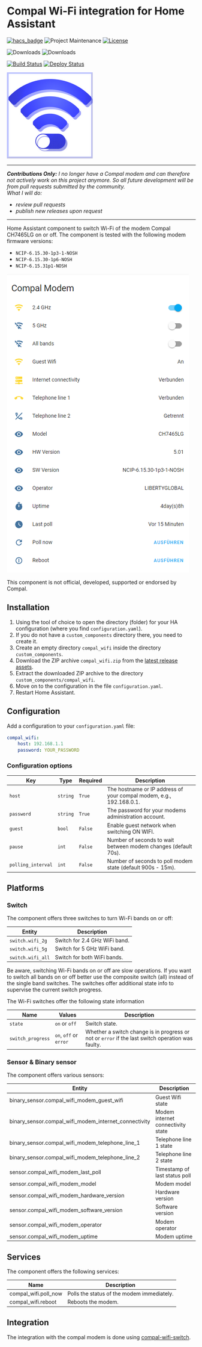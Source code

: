 # Compal Wi-Fi integration for Home Assistant
[![hacs_badge][hacs-shield]][hacs]
![Project Maintenance][maintenance-shield]
[![License][license-shield]][license]

![Downloads][downloads-shield]
![Downloads][downloads-latest-shield]


[![Build Status][build-status-shield]][build-status]
[![Deploy Status][deploy-status-shield]][deploy-status]

![Icon](images/icon-readme.png)

---
**_Contributions Only:_**
_I no longer have a Compal modem and can therefore not actively work on this project anymore.
So all future development will be from pull requests submitted by the community.  
What I will do:_
* _review pull requests_
* _publish new releases upon request_
---

Home Assistant component to switch Wi-Fi of the modem Compal CH7465LG on or off.
The component is tested with the following modem firmware versions:
* ```NCIP-6.15.30-1p3-1-NOSH```
* ```NCIP-6.15.30-1p6-NOSH```
*  ```NCIP-6.15.31p1-NOSH```

![WiFi switches!](images/compal-wifi.png)

This component is not official, developed, supported or endorsed by Compal.

## Installation

1. Using the tool of choice to open the directory (folder) for your HA configuration (where you find `configuration.yaml`).
2. If you do not have a `custom_components` directory there, you need to create it.
3. Create an empty directory `compal_wifi` inside the directory `custom_components`.
4. Download the ZIP archive `compal_wifi.zip` from the [latest release assets][latest-release].   
5. Extract the downloaded ZIP archive to the directory `custom_components/compal_wifi`.
6. Move on to the configuration in the file `configuration.yaml`.
7. Restart Home Assistant.

## Configuration 
 
Add a configuration to your `configuration.yaml` file:
``` yaml
compal_wifi:
    host: 192.168.1.1
    password: YOUR_PASSWORD
```

### Configuration options

| Key                | Type     | Required | Description                                                         |
|--------------------|----------|----------|---------------------------------------------------------------------|
| `host`             | `string` | `True`   | The hostname or IP address of your compal modem, e.g., 192.168.0.1. |
| `password`         | `string` | `True`   | The password for your modems administration account.                |
| `guest`            | `bool`   | `False`  | Enable guest network when switching ON WIFI.                        |
| `pause`            | `int`    | `False`  | Number of seconds to wait between modem changes (default 70s).      |
| `polling_interval` | `int`    | `False`  | Number of seconds to poll modem state (default 900s - 15m).         |

## Platforms

### Switch
The component offers three switches to turn Wi-Fi bands on or off:

| Entity            | Description                   |
|-------------------|-------------------------------|
| `switch.wifi_2g`  | Switch for 2.4 GHz WiFi band. |
| `switch.wifi_5g`  | Switch for 5 GHz WiFi band.   |
| `switch.wifi_all` | Switch for both WiFi bands.   |

Be aware, switching Wi-Fi bands on or off are slow operations. If you want to switch all bands on or off better use the
composite switch (all) instead of the single band switches. 
The switches offer additional state info to supervise the current switch progress.

The Wi-Fi switches offer the following state information

| Name              | Values                 | Description                                                                                       |
|-------------------|------------------------|---------------------------------------------------------------------------------------------------|
| `state`           | `on` or `off`          | Switch state.                                                                                     |
| `switch_progress` | `on`, `off` or `error` | Whether a switch change is in progress or not or `error` if the last switch operation was faulty. |

### Sensor & Binary sensor 
The component offers various sensors:

| Entity                                                | Description                       |
|-------------------------------------------------------|-----------------------------------|
| binary_sensor.compal_wifi_modem_guest_wifi            | Guest Wifi state                  |
| binary_sensor.compal_wifi_modem_internet_connectivity | Modem internet connectivity state |
| binary_sensor.compal_wifi_modem_telephone_line_1      | Telephone line 1 state            |
| binary_sensor.compal_wifi_modem_telephone_line_2      | Telephone line 2 state            |
| sensor.compal_wifi_modem_last_poll                    | Timestamp of last status poll     |
| sensor.compal_wifi_modem_model                        | Modem model                       |
| sensor.compal_wifi_modem_hardware_version             | Hardware version                  |
| sensor.compal_wifi_modem_software_version             | Software version                  |
| sensor.compal_wifi_modem_operator                     | Modem operator                    |
| sensor.compal_wifi_modem_uptime                       | Modem uptime                      |

## Services
The component offers the following services:

| Name                 | Description                                |
|----------------------|--------------------------------------------|
| compal_wifi.poll_now | Polls the status of the modem immediately. |
| compal_wifi.reboot   | Reboots the modem.                         |

## Integration
The integration with the compal modem is done using [compal-wifi-switch][compal-wifi-switch].  

[hacs-shield]: https://img.shields.io/badge/HACS-Default-41BDF5.svg
[hacs]: https://github.com/hacs/integration
[downloads-latest-shield]:https://img.shields.io/github/downloads/frimtec/hass-compal-wifi/latest/total
[downloads-shield]:https://img.shields.io/github/downloads/frimtec/hass-compal-wifi/total
[maintenance-shield]: https://img.shields.io/maintenance/no/2023.svg
[license-shield]: https://img.shields.io/github/license/frimtec/hass-compal-wifi.svg
[license]: https://opensource.org/licenses/Apache-2.0
[build-status-shield]: https://github.com/frimtec/hass-compal-wifi/actions/workflows/build.yml/badge.svg
[build-status]: https://github.com/frimtec/hass-compal-wifi/actions/workflows/build.yml
[deploy-status-shield]: https://github.com/frimtec/hass-compal-wifi/actions/workflows/deploy_release.yml/badge.svg
[deploy-status]: https://github.com/frimtec/hass-compal-wifi/actions/workflows/deploy_release.yml
[latest-release]: https://github.com/frimtec/hass-compal-wifi/releases/latest
[compal-wifi-switch]: https://github.com/frimtec/compal-wifi-switch
